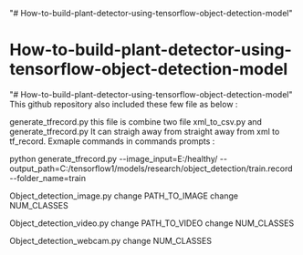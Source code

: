 "# How-to-build-plant-detector-using-tensorflow-object-detection-model" 
# How-to-build-plant-detector-using-tensorflow-object-detection-model
"# How-to-build-plant-detector-using-tensorflow-object-detection-model" 
This github repository also included these few file as below :

generate_tfrecord.py 
this file is combine two file  xml_to_csv.py and generate_tfrecord.py 
It can straigh away from straight away from xml to tf_record.
Exmaple commands in commands prompts :

python generate_tfrecord.py --image_input=E:/healthy/  --output_path=C:/tensorflow1/models/research/object_detection/train.record --folder_name=train



Object_detection_image.py
change PATH_TO_IMAGE 
change NUM_CLASSES


Object_detection_video.py
change PATH_TO_VIDEO 
change NUM_CLASSES


Object_detection_webcam.py
change NUM_CLASSES
